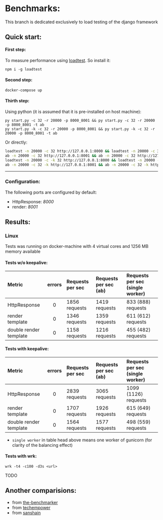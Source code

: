 # Benchmarks: 

This branch is dedicated exclusively to load testing of the django framework

## Quick start:

#### First step:

To measure performance using [loadtest](https://www.npmjs.com/package/loadtest). So install it: 

```
npm i -g loadtest
```

#### Second step:

```
docker-compose up
```

#### Thirth step: 

Using python (it is assumed that it is pre-installed on host machine):

```shell
py start.py -c 32 -r 20000 -p 8000_8001 && py start.py -c 32 -r 20000 -p 8000_8001 -t ab
py start.py -k -c 32 -r 20000 -p 8000_8001 && py start.py -k -c 32 -r 20000 -p 8000_8001 -t ab
```

Or directly:

```bash
loadtest -n 20000 -c 32 http://127.0.0.1:8000 && loadtest -n 20000 -c 32 http://127.0.0.1:8001
ab -n 20000 -c 32 http://127.0.0.1:8001 && ab -n 20000 -c 32 http://127.0.0.1:8001
loadtest -n 20000 -c -k 32 http://127.0.0.1:8000 && loadtest -n 20000 -c -k 32 http://127.0.0.1:8001
ab -n 20000 -c 32 -k http://127.0.0.1:8001 && ab -n 20000 -c 32 -k http://127.0.0.1:8001
```

****

### Configuration:

The following ports are configured by default:

- HttpResponse: *8000*
- render: *8001*


## Results: 

### Linux

Tests was running on docker-machine with 4 virtual cores and 1256 MB memory available

#### Tests w/o keepalive:

Metric                 | errors | Requests per sec   | Requests per sec (ab)  | Requests per sec (single worker)  |
:----------------------|:------:|:-------------------|:-----------------------|:----------------------------------|
HttpResponse		       |	0	    | 	1856 requests	   |	 1419 requests	      |		833	(888) requests			        |
render template        |	0	    | 	1346 requests	   |	 1359 requests	      |		611 (612) requests     		      |
double render template |	0	    | 	1158 requests 	 |	 1216 requests	      |		455	(482)  requests	            | 					

#### Tests with keepalive:


Metric                 | errors | Requests per sec   | Requests per sec (ab)  | Requests per sec (single worker)  |
:----------------------|:------:|:-------------------|:-----------------------|:----------------------------------|
HttpResponse		       |	0    	| 	2839 requests	   |	 3065 requests	      |		1099 (1126) requests		        |
render template        |	0	    | 	1707 requests	   |	 1926 requests	      |		615 (649) requests     		      |
double render template |	0    	| 	1564 requests  	 |	 1577 requests	      |		498	(559)  requests	            |


* `single worker` in table head above means one worker of gunicorn (for clarity of the balancing effect)

#### Tests with wrk:

`wrk -t4 -c100 -d3s <url>`

TODO


## Another comparisions:

- from [the-benchmarker](https://github.com/the-benchmarker/web-frameworks)
- from [techempower](https://www.techempower.com/benchmarks/)
- from [sanshain](https://github.com/Sanshain/web_benchmarks#results)

